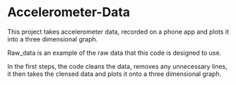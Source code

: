 # Accelerometer-Data

This project takes accelerometer data, recorded on a phone app and plots it into a three dimensional graph.

Raw_data is an example of the raw data that this code is designed to use. 

In the first steps, the code cleans the data, removes any unnecessary lines, it then takes the clensed data and plots it onto a three dimensional graph.
